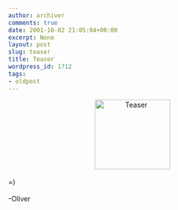 ```yaml
---
author: archiver
comments: true
date: 2001-10-02 21:05:04+00:00
excerpt: None
layout: post
slug: teaser
title: Teaser
wordpress_id: 1712
tags:
- oldpost
---
```


<center><img src="http://www.oliverweb.com/newsimages/oliverweb.jpg" width="153" height="142" alt="Teaser"></center><br />=)<br /><br />-Oliver